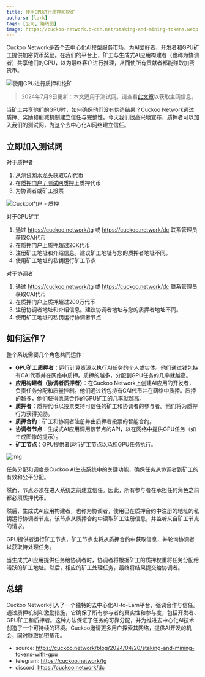 ```yaml
---
title: 使用GPU进行质押和挖矿
authors: [lark]
tags: [公司, 路线图]
image: https://cuckoo-network.b-cdn.net/staking-and-mining-tokens.webp
---
```


Cuckoo Network是首个去中心化AI模型服务市场，为AI爱好者、开发者和GPU矿工提供加密货币奖励。在我们的平台上，矿工与生成式AI应用构建者（也称为协调者）共享他们的GPU，以为最终客户进行推理，从而使所有贡献者都能赚取加密货币。

![使用GPU进行质押和挖矿](https://cuckoo-network.b-cdn.net/staking-and-mining-tokens.webp "使用GPU进行质押和挖矿")

> 2024年7月9日更新：本文适用于测试网。请查看[此文章](/blog/2024/07/15/cuckoo-network-mining-gpu-july-2024)以获取主网信息。

当矿工共享他们的GPU时，如何确保他们没有伪造结果？Cuckoo Network通过质押、奖励和削减机制建立信任与完整性。今天我们很高兴地宣布，质押者可以加入我们的测试网，为这个去中心化AI网络建立信任。

## **立即加入测试网**

对于质押者

1. 从[测试网水龙头](https://cuckoo.network/portal/faucet)获取CAI代币
2. 在[质押门户 / 测试网质押](https://cuckoo.network/portal/staking/testnet)上质押代币
3. 为协调者或矿工投票

![Cuckoo门户 - 质押](https://cuckoo-network.b-cdn.net/staking-portal-screenshot.webp "Cuckoo门户 - 质押")

对于GPU矿工

1. 通过 https://cuckoo.network/tg 或 https://cuckoo.network/dc 联系管理员获取CAI代币
2. 在质押门户上质押超过20K代币
3. 注册矿工地址和介绍信息。建议矿工地址与您的质押者地址不同。
4. 使用矿工地址的私钥运行矿工节点

对于协调者

1. 通过 https://cuckoo.network/tg 或 https://cuckoo.network/dc 联系管理员获取CAI代币
2. 在质押门户上质押超过200万代币
3. 注册协调者地址和介绍信息。建议协调者地址与您的质押者地址不同。
4. 使用矿工地址的私钥运行协调者节点

## **如何运作？**

整个系统需要几个角色共同运作：

- **GPU矿工质押者**：运行计算资源以执行AI任务的个人或实体。他们通过钱包持有CAI代币并在网络中质押。质押的越多，分配到GPU任务的几率就越高。
- **应用构建者（协调者质押者）**：在Cuckoo Network上创建AI应用的开发者，负责任务分配和质量控制。他们通过钱包持有CAI代币并在网络中质押。质押的越多，他们获得愿意合作的GPU矿工的几率就越高。
- **质押者**：质押代币以投票支持可信任的矿工和协调者的参与者。他们将为质押行为获得奖励。
- **质押合约**：矿工和协调者注册并由质押者投票的智能合约。
- **协调者节点**：生成式AI应用调用该节点的API，以在网络中提供GPU任务（如生成图像的提示）。
- **矿工节点**：GPU提供者运行矿工节点以承担GPU任务执行。

![img](https://cuckoo-network.b-cdn.net/cuckoo-staking@2x.webp)

任务分配和调度是Cuckoo AI生态系统中的关键功能，确保任务从协调者到矿工的有效和公平分配。

然而，节点必须在进入系统之前建立信任。因此，所有参与者在承担任何角色之前都必须质押代币。

然后，生成式AI应用构建者，也称为协调者，使用已在质押合约中注册的地址的私钥运行协调者节点。该节点从质押合约中读取矿工注册信息，并监听来自矿工节点的请求。

GPU提供者运行矿工节点，矿工节点也将从质押合约中获取信息，并轮询协调者以获取待处理任务。

当生成式AI应用提供任务给协调者时，协调者将根据矿工的质押权重将任务分配给活跃的矿工地址。然后，相应的矿工处理任务，最终将结果提交给协调者。

## **总结**

Cuckoo Network引入了一个独特的去中心化AI-to-Earn平台，强调合作与信任。通过质押机制和激励措施，它确保了所有参与者的真实性和参与度，包括开发者、GPU矿工和质押者。这种方法保证了任务的可靠分配，并为推进去中心化AI技术创造了一个可持续的环境。Cuckoo邀请更多用户探索其网络，提供AI开发的机会，同时赚取加密货币。

- source: https://cuckoo.network/blog/2024/04/20/staking-and-mining-tokens-with-gpu
- telegram: https://cuckoo.network/tg
- discord: https://cuckoo.network/dc
